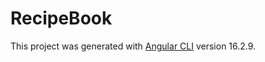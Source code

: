 # RecipeBook

This project was generated with [Angular CLI](https://github.com/angular/angular-cli) version 16.2.9.
